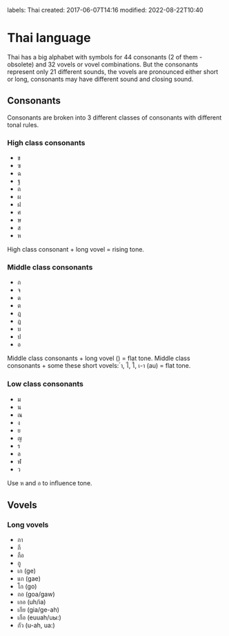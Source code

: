 labels: Thai
created: 2017-06-07T14:16
modified: 2022-08-22T10:40

# Thai language

Thai has a big alphabet with symbols for 44 consonants (2 of them - obsolete) and 32 vovels or vovel combinations. But the consonants represent only 21 different sounds, the vovels are pronounced either short or long, consonants may have different sound and closing sound.

## Consonants

Consonants are broken into 3 different classes of consonants with different tonal rules.

### High class consonants

- ข
- ฃ
- ฉ
- ฐ
- ถ
- ผ
- ฝ
- ศ
- ษ
- ส
- ห

High class consonant + long vovel = rising tone.

### Middle class consonants

- ก
- จ
- ด
- ต
- ฎ
- ฏ
- บ
- ป
- อ

Middle class consonants + long vovel () = flat tone.
Middle class consonants + some these short vovels: ำ, ไ, ใ, เ-า (au) = flat tone.

### Low class consonants

- ม
- น
- ณ
- ง
- ย
- ญ
- ร
- ล
- ฬ
- ว

Use ห and อ to influence tone.

## Vovels

### Long vovels

- กา
- กี
- กือ
- กู
- เก (ge)
- แก (gae)
- โก (go)
- กอ (goa/gaw)
- เกอ (uh/ia)
- เกีย (gia/ge-ah)
- เกือ (euuah/uы:)
- กัว (u-ah, ua:)
